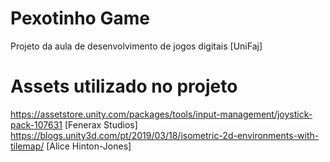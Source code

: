 # Pexotinho Game

Projeto da aula de desenvolvimento de jogos digitais [UniFaj]


# Assets utilizado no projeto

https://assetstore.unity.com/packages/tools/input-management/joystick-pack-107631 [Fenerax Studios]
https://blogs.unity3d.com/pt/2019/03/18/isometric-2d-environments-with-tilemap/ [Alice Hinton-Jones]



